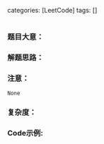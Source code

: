 []()
categories: [LeetCode]
tags: [] 
# 
### 题目大意：
    
### 解题思路：

### 注意：
    None
### 复杂度：
    
### Code示例:
```Java

```
